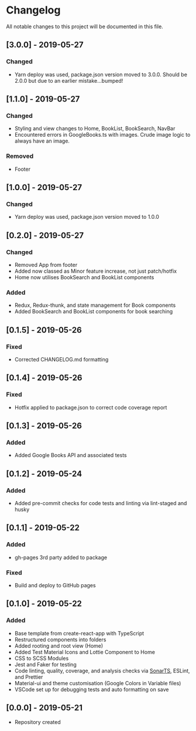 # Changelog

All notable changes to this project will be documented in this file.

## [3.0.0] - 2019-05-27

### Changed

-   Yarn deploy was used, package.json version moved to 3.0.0. Should be 2.0.0 but due to an earlier mistake...bumped!

## [1.1.0] - 2019-05-27

### Changed

-   Styling and view changes to Home, BookList, BookSearch, NavBar
-   Encountered errors in GoogleBooks.ts with images. Crude image logic to always have an image.

### Removed

-   Footer

## [1.0.0] - 2019-05-27

### Changed

-   Yarn deploy was used, package.json version moved to 1.0.0

## [0.2.0] - 2019-05-27

### Changed

-   Removed App from footer
-   Added now classed as Minor feature increase, not just patch/hotfix
-   Home now utilises BookSearch and BookList components

### Added

-   Redux, Redux-thunk, and state management for Book components
-   Added BookSearch and BookList components for book searching

## [0.1.5] - 2019-05-26

### Fixed

-   Corrected CHANGELOG.md formatting

## [0.1.4] - 2019-05-26

### Fixed

-   Hotfix applied to package.json to correct code coverage report

## [0.1.3] - 2019-05-26

### Added

-   Added Google Books API and associated tests

## [0.1.2] - 2019-05-24

### Added

-   Added pre-commit checks for code tests and linting via lint-staged and husky

## [0.1.1] - 2019-05-22

### Added

-   gh-pages 3rd party added to package

### Fixed

-   Build and deploy to GitHub pages

## [0.1.0] - 2019-05-22

### Added

-   Base template from create-react-app with TypeScript
-   Restructured components into folders
-   Added rooting and root view (Home)
-   Added Test Material Icons and Lottie Component to Home
-   CSS to SCSS Modules
-   Jest and Faker for testing
-   Code linting, quality, coverage, and analysis checks via [SonarTS](https://github.com/SonarSource/SonarTS), ESLint, and Prettier
-   Material-ui and theme customisation (Google Colors in Variable files)
-   VSCode set up for debugging tests and auto formatting on save

## [0.0.0] - 2019-05-21

-   Repository created
